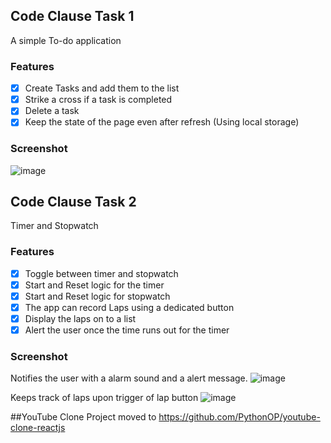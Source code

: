 ## Code Clause Task 1
A simple To-do application 
### Features
- [x] Create Tasks and add them to the list
- [x] Strike a cross if a task is completed
- [x] Delete a task 
- [x] Keep the state of the page even after refresh (Using local storage)
### Screenshot
![image](https://github.com/PythonOP/CC_WebDevTasks/assets/67553065/4c9ee5d7-477a-4f97-b69e-6be5dd0e2cc7)

## Code Clause Task 2
Timer and Stopwatch
### Features
- [x] Toggle between timer and stopwatch
- [x] Start and Reset logic for the timer
- [x] Start and Reset logic for stopwatch
- [x] The app can record Laps using a dedicated button
- [x] Display the laps on to a list
- [x] Alert the user once the time runs out for the timer
### Screenshot
Notifies the user with a alarm sound and a alert message.
![image](https://github.com/PythonOP/CC_WebDevTasks/assets/67553065/6bef8192-18eb-4a3f-87a3-13699b4327b0)

Keeps track of laps upon trigger of lap button
![image](https://github.com/PythonOP/CC_WebDevTasks/assets/67553065/ca3d2623-b95c-4774-8013-42ddb7af9b21)

##YouTube Clone
Project moved to https://github.com/PythonOP/youtube-clone-reactjs 
